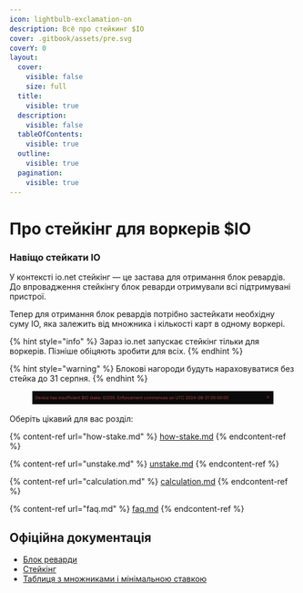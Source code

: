 ```yaml
---
icon: lightbulb-exclamation-on
description: Всё про стейкинг $IO
cover: .gitbook/assets/pre.svg
coverY: 0
layout:
  cover:
    visible: false
    size: full
  title:
    visible: true
  description:
    visible: false
  tableOfContents:
    visible: true
  outline:
    visible: true
  pagination:
    visible: true
---
```


# Про стейкінг для воркерів $IO

### Навіщо стейкати IO

У контексті io.net стейкінг — це застава для отримання блок ревардів. До впровадження стейкінгу блок реварди отримували всі підтримувані пристрої.

Тепер для отримання блок ревардів потрібно застейкати необхідну суму IO, яка залежить від множника і кількості карт в одному воркері.

{% hint style="info" %}
Зараз io.net запускає стейкінг тільки для воркерів. Пізніше обіцяють зробити для всіх.
{% endhint %}

{% hint style="warning" %}
Блокові нагороди будуть нараховуватися без стейка до 31 серпня.&#x20;
{% endhint %}

<figure><img src=".gitbook/assets/image.png" alt=""><figcaption></figcaption></figure>

Оберіть цікавий для вас розділ:

{% content-ref url="how-stake.md" %}
[how-stake.md](how-stake.md)
{% endcontent-ref %}

{% content-ref url="unstake.md" %}
[unstake.md](unstake.md)
{% endcontent-ref %}

{% content-ref url="calculation.md" %}
[calculation.md](calculation.md)
{% endcontent-ref %}

{% content-ref url="faq.md" %}
[faq.md](faq.md)
{% endcontent-ref %}

## Офіційна документація

* [Блок реварди](https://docs.io.net/docs/block-rewards)
* [Стейкінг](https://docs.io.net/docs/io-staking)
* [Таблиця з множниками і мінімальною ставкою](https://docs.io.net/docs/proposed-device-block-reward-multiplier)
